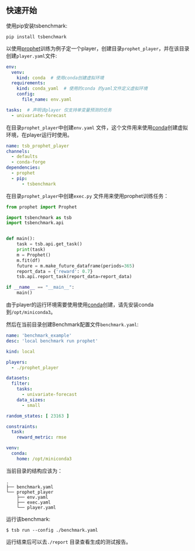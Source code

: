 ## 快速开始

使用pip安装tsbenchmark:
```
pip install tsbenchmark
```

以使用[prophet]()训练为例子定一个player，创建目录`prophet_player`，并在该目录创建`player.yaml`文件:
```yaml
env:
  venv:
    kind: conda  # 使用conda创建虚拟环境
  requirements:
    kind: conda_yaml  # 使用的conda 的yaml文件定义虚拟环境
    config:
      file_name: env.yaml 

tasks:  # 声明该player 仅支持单变量预测的任务
  - univariate-forecast
```

在目录`prophet_player`中创建`env.yaml` 文件，这个文件用来使用[conda](https://docs.conda.io/en/latest/miniconda.html)创建虚拟环境，在player运行时使用。
```yaml
name: tsb_prophet_player
channels:
  - defaults
  - conda-forge
dependencies:
  - prophet
  - pip:
      - tsbenchmark
```

在目录`prophet_player`中创建`exec.py` 文件用来使用prophet训练任务：
```python
from prophet import Prophet

import tsbenchmark as tsb
import tsbenchmark.api


def main():
    task = tsb.api.get_task()
    print(task)
    m = Prophet()
    m.fit(df)
    future = m.make_future_dataframe(periods=365)
    report_data = {'reward': 0.7}
    tsb.api.report_task(report_data=report_data)

if __name__ == "__main__":
    main()
```


由于player的运行环境需要使用使用[conda](https://docs.conda.io)创建，请先安装conda到`/opt/miniconda3`。

然后在当前目录创建Benchmark配置文件`benchmark.yaml`:
```yaml
name: 'benchmark_example'
desc: 'local benchmark run prophet'

kind: local

players:
  - ./prophet_player

datasets:
  filter:
    tasks:
      - univariate-forecast
    data_sizes:
      - small

random_states: [ 23163 ]

constraints:
  task:
    reward_metric: rmse

venv:
  conda:
    home: /opt/miniconda3
```

当前目录的结构应该为：
```
.
├── benchmark.yaml
└── prophet_player
    ├── env.yaml
    ├── exec.yaml
    └── player.yaml
```

运行该benchmark:
```shell
$ tsb run --config ./benchmark.yaml
```
运行结束后可以去`./report` 目录查看生成的测试报告。
